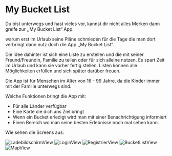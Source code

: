 # My Bucket List

Du bist unterwegs und hast vieles vor, kannst dir nicht alles Merken dann greife zur ,,My Bucket List“ App.

warum erst im Urlaub seine Pläne schmieden für die Tage die man dort verbringt dann nutz doch die App ,,My Bucket List“.

Die Idee dahinter ist sich eine Liste zu erstellen und die mit seiner Freund/Freundin, Familie zu teilen oder für sich alleine nutzen.
Es spart Zeit im Urlaub und kann sie vorher fertig stellen.
Listen können alle Möglichkeiten erfüllen und sich später darüber freuen.

Die App ist für Menschen im Alter von 16 - 99 Jahre, da die Kinder immer mit der Familie unterwegs sind.

Welche Funktionen bringt die App mit: 
- Für alle Länder verfügbar
- Eine Karte die dich ans Ziel bringt
- Wenn ein Bucket erledigt wird man mit einer Benachrichtigung informiert
- Einen Bereich wo man seine besten Erlebnisse noch mal sehen kann.

Wie sehen die Screens aus:


![LadebildschirmView](https://github.com/user-attachments/assets/2ca5992b-8c88-457a-842c-7714e34ca184) 
![LoginView](https://github.com/user-attachments/assets/b8dc3822-8349-4fb7-8d56-ea6981cef932)
![RegistrierView](https://github.com/user-attachments/assets/a3685aeb-eabc-4cc8-9f00-3a42fb56b18a)
![BucketListView](https://github.com/user-attachments/assets/33071e35-e375-48a3-9326-fdd69bff763a)
![MapView](https://github.com/user-attachments/assets/bdb6f0fc-994a-42ac-9a8b-8ab3cbf0f832)
